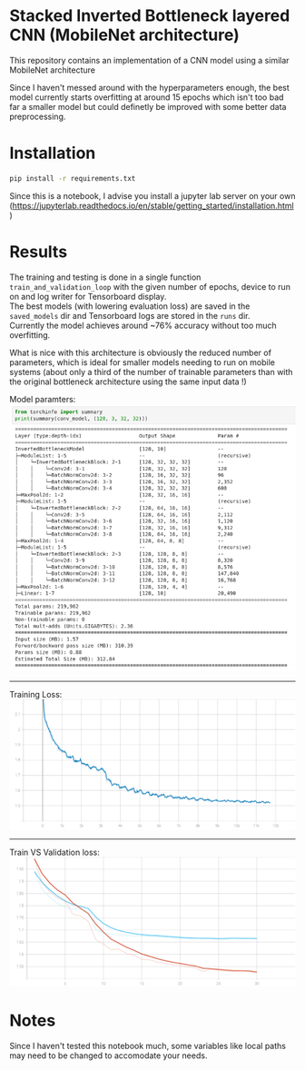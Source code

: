# Stacked Inverted Bottleneck layered CNN (MobileNet architecture)

This repository contains an implementation of a CNN model using a similar MobileNet architecture  

Since I haven't messed around with the hyperparameters enough, the best model currently starts overfitting at around 15 epochs which isn't too bad far a smaller model but could definetly be improved with some better data preprocessing.  

# Installation

```bash
pip install -r requirements.txt
```

Since this is a notebook, I advise you install a jupyter lab server on your own (https://jupyterlab.readthedocs.io/en/stable/getting_started/installation.html)

# Results
The training and testing is done in a single function `train_and_validation_loop` with the given number of epochs, device to run on and log writer for Tensorboard display.  
The best models (with lowering evaluation loss) are saved in the `saved_models` dir and Tensorboard logs are stored in the `runs` dir.  
Currently the model achieves around ~76% accuracy without too much overfitting.

What is nice with this architecture is obviously the reduced number of parameters, which is ideal for smaller models needing to run on mobile systems (about only a third of the number of trainable parameters than with the original bottleneck architecture using the same input data !)
  
Model paramters:
![model_params](model_params.png)
  
---
  
Training Loss:
![train_loss](inverted_bottleneck.svg)
  
---
  
Train VS Validation loss:
![train_val_loss](Inverted_Bottleneck_Training_vs._Validation_Loss.svg)
  
# Notes
Since I haven't tested this notebook much, some variables like local paths may need to be changed to accomodate your needs.
